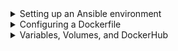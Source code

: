 

<details>
<summary>Setting up an Ansible environment</summary>
<br>

  <img width="891" alt="image" src="https://user-images.githubusercontent.com/75510135/168517922-d6bf6126-46b8-4f28-8f95-66e03d06b1af.png">

  We will start by walking you through building an Ansible environment in the docker container. Using a container environment provides various benefits such as:

    Provides a consistent development experience for you and your team.
    Separates the Ansible environment from the infrastructure it aims to manage.
    Reduces management overhead (less infrastructure to manage).
    Provides an immutable Ansible environment.

For this purpose, we will be working with Docker.
Getting started with Docker#

We have already talked about the importance of containers above. Docker is a container management tool. You can easily build, run, and deploy containers using Docker.

Our first objective of this chapter is to install Docker. We have provided you with a pre-configured environment with Docker already installed, so you don’t have to go through the hassle of installing it yourself.

You can play with the pre-configured terminal below.

    Run the following command to see if Docker is installed or not.
  
  > docker --version

It will display the current version of Docker installed.

</details>

<details>
<summary>Configuring a Dockerfile</summary>
<br>



    “A Dockerfile is a text document that contains all the commands a user could call on the command line to assemble an image.”

The Dockerfile below can be reviewed for setting up an Ansible environment.
  
  ```
  # Base Image
FROM ubuntu:latest

RUN apt-get update; \
    apt install -y openssh-client; \
    apt install -y python3-pip

RUN pip3 install --upgrade pip; \
    pip3 install "ansible==2.9.12"
  
  ```

  Let’s discuss the contents of this file one by one.
FROM #

The Dockerfile starts by declaring the base image to use, ubunutu:latest in this case.
RUN#

RUN is used to execute commands that build up the Docker image. Each RUN command builds a layer on top of the base image. We are performing the following tasks with the Run command:

    Updating the System.
    Installing PIP, a Python package manager.
    Opening SSH-clients package for Ansible to connect to Linux hosts via SSH.
    Installing Ansible.

    Use a single Run command
    Each command in a Dockerfile creates a layer that adds up to build the image. It’s best practice to use as few RUN commands as possible to prevent layer sprawl.

We have reviewed the contents of the basic Dockerfile. As you go along in the course, you’ll update the Dockerfile as you require new tools and packages.
  
  In this lesson, we learned how to build, run, and manage a container using the following commands:

    build: To build an image from a Dockerfile.
    -t flag: To provide an image and tag name, used alongside the build command.
    run: To run a container from a pre-built image.
    ps: To display the running containers.
    -a or --all flag: To display all the containers. Used along with the ps command.
    -it: To run containers in an interactive terminal. Used along with the run command.
    --rm: To remove the container once it stops.

```
# build the ansible image n run container

# Build an image from the Dockerfile with the tag -> ansible:latest
docker build -t ansible:latest .

# Display the images
docker images

# Run the Container
docker run ansible

# Display the running containers
docker ps

#Display all the containers
docker ps --all

# Run the Container in an Interactive terminal
docker run -it ansible

# Within the container, check if ansible is installed
ansible --version

# Exit the container's interactive terminal
exit

# Start a container that is currently in the exited state 
# Replace the <container-id> with the actual one
docker start --attach <container-id>

# Destroy the container after it exits
docker run -it --rm ansible
```
</details>


<details>
<summary>Variables, Volumes, and DockerHub</summary>
<br>

  ![](./images/20220516140139.png)  
  ![](./images/20220516140218.png)  
  ![](./images/20220516140238.png)  
  ![](./images/20220516140331.png)  
  ![](./images/20220516140355.png)  
  ![](./images/20220516140418.png)  
  ![](./images/20220516140442.png)  
  
  ```
  # Verify that the image exists
docker images

# Build the "ansible" image, in case it does not exist
docker build -t ansible:latest .

# mount a volume by running this command
docker run -it --rm --volume "$(pwd)":/ansible ansible

# exit the container
exit

# Start a container in the specified work directory -- ansible
docker run -it --rm --volume "$(pwd)":/ansible --workdir /ansible ansible

# exit the container
exit

# Environment Variables for AWS
# replace the <AWS_Access_Key_ID> and <AWS_Secret_Access_Key> 
# with the actual keys
docker run -it --rm --volume "$(pwd)":/ansible --workdir /ansible \ 
--env "AWS_ACCESS_KEY_ID='<AWS_Access_Key_ID>'" \
--env "AWS_SECRET_ACCESS_KEY='<AWS_Secret_Access_Key>'" \
ansible

# exit the container
exit

#Environment Variable for Azure
# replace the <Azure_Subscription_ID>, <Service_Principal_Application_ID>,
# <Service_Principal_Password>, and <Azure_Tenant>
# with the actual keys
docker run -it --rm --volume "$(pwd)":/ansible --workdir /ansible \ 
--env "AZURE_SUBSCRIPTION_ID=<Azure_Subscription_ID>" \
--env "AZURE_CLIENT_ID=<Service_Principal_Application_ID>" \
--env "AZURE_SECRET=<Service_Principal_Password>" \
--env "AZURE_TENANT=<Azure_Tenant>" \ 
ansible

# exit the container
exit

# Upload the Image to DockerHub
# replace <DockerHub-UserName> with your actual username.
docker login --username <DockerHub-UserName>

# Add a repository name to the tag
docker build -t <DockerHub-UserName>/ansible:latest .

# push the image
docker push <DockerHub-UserName>/ansible:latest
  ```

  In this lesson, we explored volumes, environment variables, and pushing an image to DockerHub. We looked into the following commands:

    --volume: To mount a volume.
    --workdir: To start a container in the specified directory.
    --env: To provide environment variables to store values.
    login: To login into DockerHub.
    push: To push the image to DockerHub.

You can use the shorthand run options as well. Find the options below:
Docker | Shorthand
------- | -------
--volume  | -v
--workdir  | -w
--env  | -e

</details>
